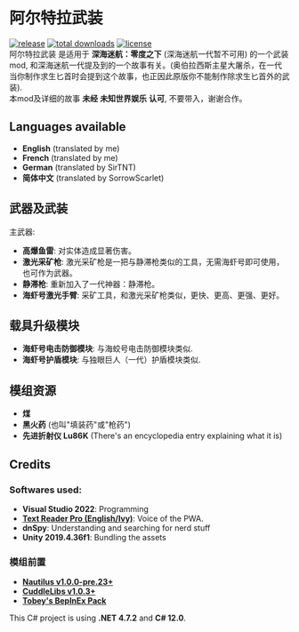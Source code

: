 # 阿尔特拉武装
[![release](https://img.shields.io/github/v/release/VELD-Dev/Alterra-Weaponry?color=success&display_name=tag&logo=github&style=flat)](https://github.com/VELD-Dev/Alterra-Weaponry/releases "Last release of the mod")
[![total downloads](https://img.shields.io/github/downloads/VELD-Dev/Alterra-Weaponry/total?color=success&logo=github)](https://github.com/VELD-Dev/Alterra-Weaponry/downloads "Total downloads, including pre-releases, of the mod")
[![license](https://img.shields.io/github/license/VELD-Dev/Alterra-Weaponry)](https://github.com/VELD-Dev/Alterra-Weaponry/blob/main/LICENSE "License")  
阿尔特拉武装 是适用于 **深海迷航：零度之下** (深海迷航一代暂不可用) 的一个武装mod, 和深海迷航一代提及到的一个故事有关。(奥伯拉西斯主星大屠杀，在一代当你制作求生匕首时会提到这个故事，也正因此原版你不能制作除求生匕首外的武装).  
本mod及详细的故事 **未经** **未知世界娱乐** **认可**, 不要带入，谢谢合作。

## Languages available
- **English** (translated by me)
- **French** (translated by me)
- **German** (translated by SirTNT)
- **简体中文** (translated by SorrowScarlet)
## 武器及武装
主武器:
- **高爆鱼雷**: 对实体造成显著伤害。
- **激光采矿枪**: 激光采矿枪是一把与静滞枪类似的工具，无需海虾号即可使用，也可作为武器。
- **静滞枪**: 重新加入了一代神器：静滞枪。
- **海虾号激光手臂**: 采矿工具，和激光采矿枪类似，更快、更高、更强、更好。
## 载具升级模块
- **海虾号电击防御模块**: 与海蛟号电击防御模块类似.  
- **海虾号护盾模块**: 与独眼巨人（一代）护盾模块类似.  

## 模组资源
- **煤**
- **黑火药** (也叫"填装药"或"枪药")
- **先进折射仪 Lu86K** (There's an encyclopedia entry explaining what it is)

## Credits
### Softwares used:  
- **Visual Studio 2022**: Programming  
- **[Text Reader Pro (English/Ivy)](https://textreader.pro/)**: Voice of the PWA.  
- **dnSpy**: Understanding and searching for nerd stuff
- **Unity 2019.4.36f1**: Bundling the assets

### 模组前置
- [**Nautilus v1.0.0-pre.23+**](https://github.com/SubnauticaModding/Nautilus/releases)
- [**CuddleLibs v1.0.3+**](https://github.com/VELD-Dev/CuddleLibs)
- [**Tobey's BepInEx Pack**](https://github.com/toebeann/BepInEx.Subnautica/releases)

This C# project is using **.NET 4.7.2** and **C# 12.0**.
